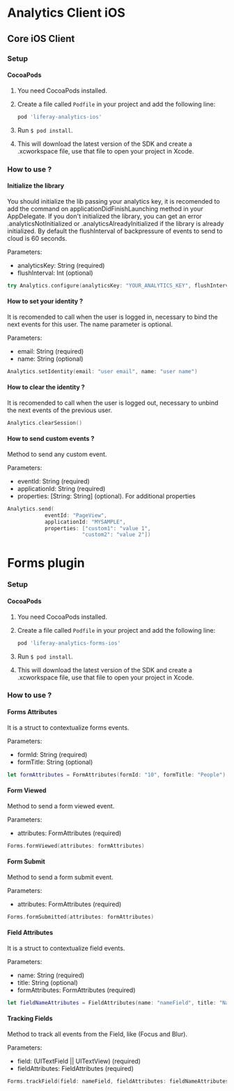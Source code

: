 # Analytics Client iOS
## Core iOS Client
### Setup
#### CocoaPods
1. You need CocoaPods installed.
2. Create a file called `Podfile` in your project and add the following line:

    ```ruby
    pod 'liferay-analytics-ios'  
    ```
3. Run `$ pod install`.
4. This will download the latest version of the SDK and create a .xcworkspace
file, use that file to open your project in Xcode.
### How to use ?
#### Initialize the library
You should initialize the lib passing your analytics key, it is recomended to add the command on applicationDidFinishLaunching method in your AppDelegate. If you don't initialized the library, you can get an error .analyticsNotInitialized or .analyticsAlreadyInitialized if the library is already initialized. By default the flushInterval of backpressure of events to send to cloud is 60 seconds.

Parameters:
- analyticsKey: String (required)
- flushInterval: Int (optional)
```swift
try Analytics.configure(analyticsKey: "YOUR_ANALYTICS_KEY", flushInterval: 50)
```
#### How to set your identity ?
It is recomended to call when the user is logged in, necessary to bind the next events for this user. The name parameter is optional. 

Parameters:
- email: String (required)
- name: String (optional)
```swift
Analytics.setIdentity(email: "user email", name: "user name")
```
#### How to clear the identity ?
It is recomended to call when the user is logged out, necessary to unbind the next events of the previous user.
```swift
Analytics.clearSession()
```
#### How to send custom events ?
Method to send any custom event.

Parameters:
- eventId: String (required) 
- applicationId: String (required)
- properties: [String: String] (optional). For additional properties
```swift
Analytics.send(
            eventId: "PageView",
            applicationId: "MYSAMPLE",
            properties: ["custom1": "value 1",
                        "custom2": "value 2"]) 
```
# Forms plugin
### Setup
#### CocoaPods
1. You need CocoaPods installed.
2. Create a file called `Podfile` in your project and add the following line:

    ```ruby
    pod 'liferay-analytics-forms-ios'  
    ```

3. Run `$ pod install`.
4. This will download the latest version of the SDK and create a .xcworkspace
file, use that file to open your project in Xcode.
### How to use ?
#### Forms Attributes
It is a struct to contextualize forms events.

Parameters:
- formId: String (required)
- formTitle: String (optional)
```swift
let formAttributes = FormAttributes(formId: "10", formTitle: "People")
```
#### Form Viewed
Method to send a form viewed event.

Parameters:
- attributes: FormAttributes (required)
```swift
Forms.formViewed(attributes: formAttributes)
```
#### Form Submit
Method to send a form submit event.

Parameters:
- attributes: FormAttributes (required)
```swift
Forms.formSubmitted(attributes: formAttributes)
```
#### Field Attributes
It is a struct to contextualize field events.

Parameters:
- name: String (required)
- title: String (optional)
- formAttributes: FormAttributes (required)
```swift
let fieldNameAttributes = FieldAttributes(name: "nameField", title: "Name", formAttributes: formAttributes)
```
#### Tracking Fields
Method to track all events from the Field, like (Focus and Blur).

Parameters:
- field: (UITextField || UITextView) (required)
- fieldAttributes: FieldAttributes (required)
```swift
Forms.trackField(field: nameField, fieldAttributes: fieldNameAttributes)
```


    

